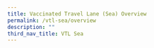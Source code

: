 ```yaml
---
title: Vaccinated Travel Lane (Sea) Overview
permalink: /vtl-sea/overview
description: ""
third_nav_title: VTL Sea
---
```

